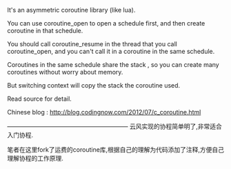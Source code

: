 It's an asymmetric coroutine library (like lua).

You can use coroutine_open to open a schedule first, and then create coroutine in that schedule. 

You should call coroutine_resume in the thread that you call coroutine_open, and you can't call it in a coroutine in the same schedule.

Coroutines in the same schedule share the stack , so you can create many coroutines without worry about memory.

But switching context will copy the stack the coroutine used.

Read source for detail.

Chinese blog : http://blog.codingnow.com/2012/07/c_coroutine.html

————————————————————
云风实现的协程简单明了,非常适合入门协程.

笔者在这里fork了运费的coroutine库,根据自己的理解为代码添加了注释,方便自己理解协程的工作原理.
